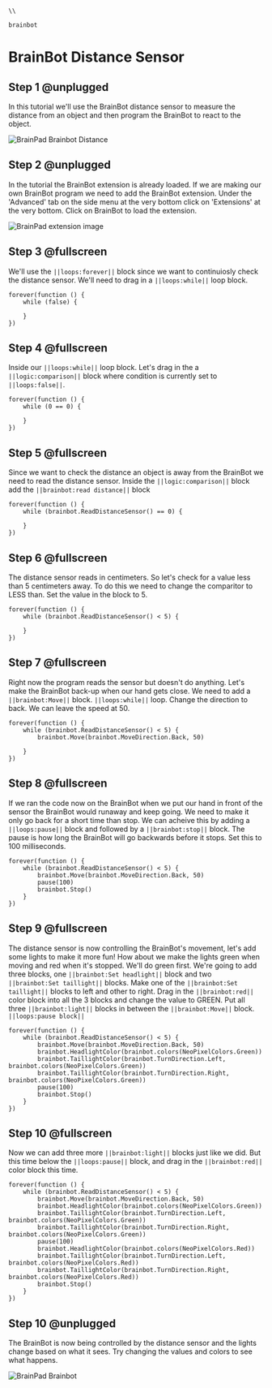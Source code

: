 ```template
\\
```
```package
brainbot
```
# BrainBot Distance Sensor

## Step 1 @unplugged

In this tutorial we'll use the BrainBot distance sensor to measure the distance from an object and then program the BrainBot to react to the object. 

![BrainPad Brainbot Distance](docs/static/images/distance.gif)

## Step 2 @unplugged

In the tutorial the BrainBot extension is already loaded. If we are making our own BrainBot program we need to add the BrainBot extension. Under the 'Advanced' tab on the side menu at the very bottom click on 'Extensions' at the very bottom. Click on BrainBot to load the extension. 

![BrainPad extension image](docs/static/images/brainbot.jpg)

## Step 3 @fullscreen

We'll use the ``||loops:forever||`` block since we want to continuiosly check the distance sensor. We'll need to drag in a ``||loops:while||`` loop block.


```blocks
forever(function () {
    while (false) {
    	
    }
})
```
## Step 4 @fullscreen

Inside our ``||loops:while||`` loop block. Let's drag in the a ``||logic:comparison||`` block where condition is currently set to ``||loops:false||``. 


```blocks
forever(function () {
    while (0 == 0) {
    	
    }
})
```
## Step 5 @fullscreen

Since we want to check the distance an object is away from the BrainBot we need to read the distance sensor. Inside the ``||logic:comparison||`` block add the ``||brainbot:read distance||`` block

```blocks
forever(function () {
    while (brainbot.ReadDistanceSensor() == 0) {
    	
    }
})
```
## Step 6 @fullscreen

The distance sensor reads in centimeters. So let's check for a value less than 5 centimeters away. To do this we need to change the comparitor to LESS than. Set the value in the block to 5.  

```blocks
forever(function () {
    while (brainbot.ReadDistanceSensor() < 5) {
    	
    }
})
```
## Step 7 @fullscreen

Right now the program reads the sensor but doesn't do anything. Let's make the BrainBot back-up when our hand gets close. We need to add a ``||brainbot:Move||`` block. ``||loops:while||`` loop. Change the direction to back. We can leave the speed at 50. 


```blocks
forever(function () {
    while (brainbot.ReadDistanceSensor() < 5) {
        brainbot.Move(brainbot.MoveDirection.Back, 50)
        
    }
})
```
## Step 8 @fullscreen

If we ran the code now on the BrainBot when we put our hand in front of the sensor the BrainBot would runaway and keep going. We need to make it only go back for a short time than stop. We can acheive this by adding a 
``||loops:pause||`` block and followed by a ``||brainbot:stop||`` block. The pause is how long the BrainBot will go backwards before it stops. Set this to 100 milliseconds. 


```blocks
forever(function () {
    while (brainbot.ReadDistanceSensor() < 5) {
        brainbot.Move(brainbot.MoveDirection.Back, 50)
        pause(100)
        brainbot.Stop()
    }
})
```
## Step 9 @fullscreen

The distance sensor is now controlling the BrainBot's movement, let's add some lights to make it more fun! How about we make the lights green when moving and red when it's stopped. We'll do green first. We're going to add three blocks, one ``||brainbot:Set headlight||`` block and two ``||brainbot:Set taillight||`` blocks. 
Make one of the ``||brainbot:Set taillight||`` blocks to left and other to right. Drag in the ``||brainbot:red||`` color block into all the 3 blocks and change the value to GREEN. Put all three ``||brainbot:light||`` blocks in between
the ``||brainbot:Move||`` block. ``||loops:pause block||``


```blocks
forever(function () {
    while (brainbot.ReadDistanceSensor() < 5) {
        brainbot.Move(brainbot.MoveDirection.Back, 50)
        brainbot.HeadlightColor(brainbot.colors(NeoPixelColors.Green))
        brainbot.TaillightColor(brainbot.TurnDirection.Left, brainbot.colors(NeoPixelColors.Green))
        brainbot.TaillightColor(brainbot.TurnDirection.Right, brainbot.colors(NeoPixelColors.Green))
        pause(100)
        brainbot.Stop()
    }
})
```
## Step 10 @fullscreen

Now we can add three more ``||brainbot:light||`` blocks just like we did. But this time below the ``||loops:pause||`` block, and drag in the ``||brainbot:red||`` color block this time.

```blocks
forever(function () {
    while (brainbot.ReadDistanceSensor() < 5) {
        brainbot.Move(brainbot.MoveDirection.Back, 50)
        brainbot.HeadlightColor(brainbot.colors(NeoPixelColors.Green))
        brainbot.TaillightColor(brainbot.TurnDirection.Left, brainbot.colors(NeoPixelColors.Green))
        brainbot.TaillightColor(brainbot.TurnDirection.Right, brainbot.colors(NeoPixelColors.Green))
        pause(100)
        brainbot.HeadlightColor(brainbot.colors(NeoPixelColors.Red))
        brainbot.TaillightColor(brainbot.TurnDirection.Left, brainbot.colors(NeoPixelColors.Red))
        brainbot.TaillightColor(brainbot.TurnDirection.Right, brainbot.colors(NeoPixelColors.Red))
        brainbot.Stop()
    }
})
```
## Step 10 @unplugged

The BrainBot is now being controlled by the distance sensor and the lights change based on what it sees. Try changing the values and colors to see what happens.  

![BrainPad Brainbot](docs/static/images/distance.gif)